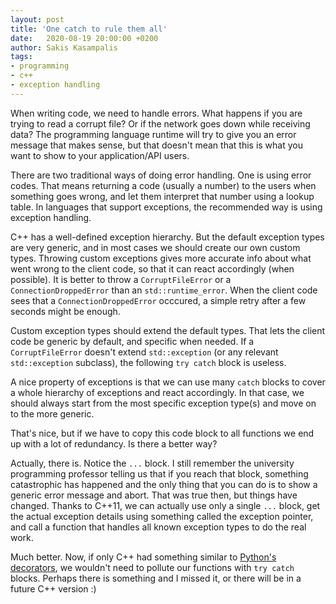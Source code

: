 ```yaml
---
layout: post
title: 'One catch to rule them all'
date:   2020-08-19 20:00:00 +0200
author: Sakis Kasampalis
tags:
- programming
- c++
- exception handling
---
```


When writing code, we need to handle errors. What happens if you are trying to read a corrupt file? Or if the network goes down while receiving data? The programming language runtime will try to
give you an error message that makes sense, but that doesn't mean that this is what you want to show to your application/API users.

There are two traditional ways of doing error handling. One is using error codes. That means returning a code (usually a number) to the users when something goes wrong, and let them interpret 
that number using a lookup table. In languages that support exceptions, the recommended way is using exception handling.

C++ has a well-defined exception hierarchy. But the default exception types are very generic, and in most cases we should create our own custom types. Throwing custom exceptions gives more accurate
info about what went wrong to the client code, so that it can react accordingly (when possible). It is better to throw a `CorruptFileError` or a `ConnectionDroppedError` than an `std::runtime_error`. When the client code sees that a `ConnectionDroppedError` occcured, a simple retry after a few seconds might be enough.

Custom exception types should extend the default types. That lets the client code be generic by default, and specific when needed. If a `CorruptFileError` doesn't extend `std::exception` (or any
relevant `std::exception` subclass), the following `try catch` block is useless.

<script src="https://gist.github.com/faif/ba36bd5e84939c2ece4936b6e9cbb1be.js?file=corrupt_file_example.cpp"></script>

A nice property of exceptions is that we can use many `catch` blocks to cover a whole hierarchy of exceptions and react accordingly. In that case, we should always start from the most specific
exception type(s) and move on to the more generic.

<script src="https://gist.github.com/faif/ba36bd5e84939c2ece4936b6e9cbb1be.js?file=exception_hierarchy.cpp"></script>

That's nice, but if we have to copy this code block to all functions we end up with a lot of redundancy. Is there a better way? 

Actually, there is. Notice the `...` block. I still remember the university programming professor telling us that if you reach that block, something catastrophic has happened and the only thing 
that you can do is to show a generic error message and abort. That was true then, but things have changed. Thanks to C++11, we can actually use only a single `...` block, get the actual 
exception details using something called the exception pointer, and call a function that handles all known exception types to do the real work.

<script src="https://gist.github.com/faif/ba36bd5e84939c2ece4936b6e9cbb1be.js?file=one_catch.cpp"></script>

Much better. Now, if only C++ had something similar to [Python's decorators](https://medium.com/swlh/handling-exceptions-in-python-a-cleaner-way-using-decorators-fae22aa0abec), we wouldn't need to pollute our functions with `try catch` blocks. Perhaps there is something and I missed it, or there will be in a future C++ version :)